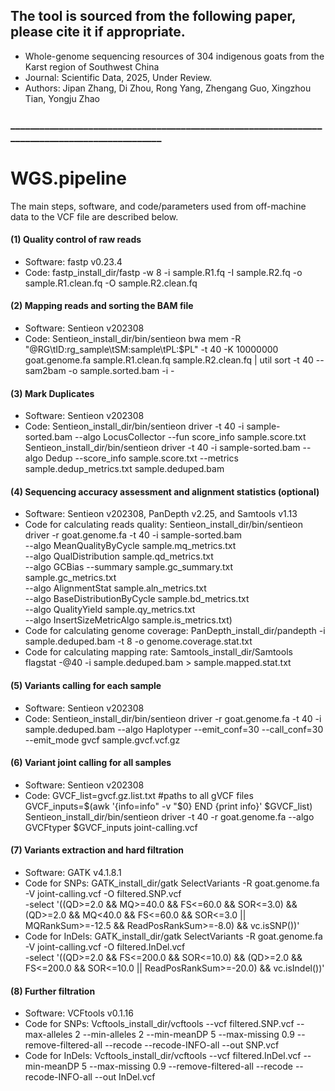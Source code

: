 ## The tool is sourced from the following paper, please cite it if appropriate. 
- Whole-genome sequencing resources of 304 indigenous goats from the Karst region of Southwest China
- Journal: Scientific Data, 2025, Under Review.
- Authors: Jipan Zhang, Di Zhou, Rong Yang, Zhengang Guo, Xingzhou Tian, Yongju Zhao 
### _______________________________________________________________________________________________

# WGS.pipeline
The main steps, software, and code/parameters used from off-machine data to the VCF file are described below. 

#### (1) Quality control of raw reads
- Software: fastp v0.23.4
- Code: fastp_install_dir/fastp -w 8 -i sample.R1.fq -I sample.R2.fq -o sample.R1.clean.fq -O sample.R2.clean.fq 

#### (2) Mapping reads and sorting the BAM file
- Software: Sentieon v202308
- Code: Sentieon_install_dir/bin/sentieon bwa mem -R "@RG\tID:rg_sample\tSM:sample\tPL:$PL" -t 40 -K 10000000 goat.genome.fa sample.R1.clean.fq sample.R2.clean.fq | util sort -t 40 --sam2bam -o sample.sorted.bam -i -

#### (3) Mark Duplicates
- Software: Sentieon v202308
- Code: Sentieon_install_dir/bin/sentieon driver -t 40 -i sample-sorted.bam --algo LocusCollector --fun score_info sample.score.txt 
Sentieon_install_dir/bin/sentieon driver -t 40 -i sample-sorted.bam --algo Dedup --score_info sample.score.txt --metrics sample.dedup_metrics.txt sample.deduped.bam 

#### (4) Sequencing accuracy assessment and alignment statistics (optional)
- Software: Sentieon v202308, PanDepth v2.25, and Samtools v1.13
- Code for calculating reads quality: 
Sentieon_install_dir/bin/sentieon driver -r goat.genome.fa -t 40 -i sample-sorted.bam \
--algo MeanQualityByCycle sample.mq_metrics.txt \
--algo QualDistribution sample.qd_metrics.txt \
--algo GCBias --summary sample.gc_summary.txt sample.gc_metrics.txt \
--algo AlignmentStat sample.aln_metrics.txt \
--algo BaseDistributionByCycle sample.bd_metrics.txt \
--algo QualityYield sample.qy_metrics.txt \
--algo InsertSizeMetricAlgo sample.is_metrics.txt) 
- Code for calculating genome coverage: 
PanDepth_install_dir/pandepth -i sample.deduped.bam -t 8 -o genome.coverage.stat.txt
- Code for calculating mapping rate: 
Samtools_install_dir/Samtools flagstat -@40 -i sample.deduped.bam > sample.mapped.stat.txt

#### (5) Variants calling for each sample
- Software: Sentieon v202308
- Code: Sentieon_install_dir/bin/sentieon driver -r goat.genome.fa -t 40 -i sample.deduped.bam --algo Haplotyper --emit_conf=30 --call_conf=30 --emit_mode gvcf sample.gvcf.vcf.gz 

#### (6) Variant joint calling for all samples
- Software: Sentieon v202308
- Code: GVCF_list=gvcf.gz.list.txt #paths to all gVCF files
GVCF_inputs=$(awk '{info=info" -v "$0} END {print info}' $GVCF_list) 
Sentieon_install_dir/bin/sentieon driver -t 40 -r goat.genome.fa --algo GVCFtyper $GVCF_inputs joint-calling.vcf 

#### (7) Variants extraction and hard filtration
- Software: GATK v4.1.8.1
- Code for SNPs: 
GATK_install_dir/gatk SelectVariants -R goat.genome.fa -V joint-calling.vcf -O filtered.SNP.vcf \
-select '((QD>=2.0 && MQ>=40.0 && FS<=60.0 && SOR<=3.0) && (QD>=2.0 && MQ<40.0 && FS<=60.0 && SOR<=3.0 || MQRankSum>=-12.5 && ReadPosRankSum>=-8.0) && vc.isSNP())'
- Code for InDels: 
GATK_install_dir/gatk SelectVariants -R goat.genome.fa -V joint-calling.vcf -O filtered.InDel.vcf \
-select '((QD>=2.0 && FS<=200.0 && SOR<=10.0) && (QD>=2.0 && FS<=200.0 && SOR<=10.0 || ReadPosRankSum>=-20.0) && vc.isIndel())'

#### (8) Further filtration
- Software: VCFtools v0.1.16
- Code for SNPs: 
Vcftools_install_dir/vcftools --vcf filtered.SNP.vcf --max-alleles 2 --min-alleles 2 --min-meanDP 5 --max-missing 0.9 --remove-filtered-all --recode --recode-INFO-all --out SNP.vcf
- Code for InDels: 
Vcftools_install_dir/vcftools --vcf filtered.InDel.vcf --min-meanDP 5 --max-missing 0.9 --remove-filtered-all --recode --recode-INFO-all --out InDel.vcf

